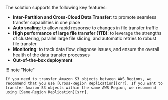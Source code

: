 The solution supports the following key features:

- **Inter-Partition and Cross-Cloud Data Transfer**: to promote seamless transfer capabilities in one place
- **Auto scaling**: to allow rapid response to changes in file transfer traffic
- **High performance of large file transfer (1TB)**: to leverage the strengths of clustering, parallel large file slicing, and automatic retries to robust file transfer
- **Monitoring**: to track data flow, diagnose issues, and ensure the overall health of the data transfer processes
- **Out-of-the-box deployment**


!!! note "Note"

    If you need to transfer Amazon S3 objects between AWS Regions, we recommend that you use [Cross-Region Replication][crr]. If you want to transfer Amazon S3 objects within the same AWS Region, we recommend using [Same-Region Replication][srr].

[crr]: https://docs.aws.amazon.com/AmazonS3/latest/userguide/replication.html#crr-scenario
[srr]: https://docs.aws.amazon.com/AmazonS3/latest/userguide/replication.html#srr-scenario